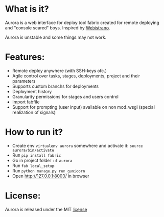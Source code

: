 What is it?
======

Aurora is a web interface for deploy tool fabric created for remote deploying and "console scared" boys.
Inspired by [Webistrano](https://github.com/peritor/webistrano/).

Aurora is unstable and some things may not work.


Features:
========

* Remote deploy anywhere (with SSH-keys ofc.)
* Agile control over tasks, stages, deployments, project and their parameters
* Supports custom branchs for deployments
* Deployment history
* Granularity permissions for stages and users control
* Import fabfile
* Support for prompting (user input) available on non mod_wsgi (special realization of signals)


How to run it?
=======

* Create env `virtualenv aurora` somewhere and activate it: `source aurora/bin/activate`
* Run `pip install fabric`
* Go in project folder `cd aurora`
* Run `fab local_setup`
* Run `python manage.py run_gunicorn`
* Open http://127.0.0.1:8000/ in browser


License:
=======

Aurora is released under the MIT [license](http://www.opensource.org/licenses/MIT)
